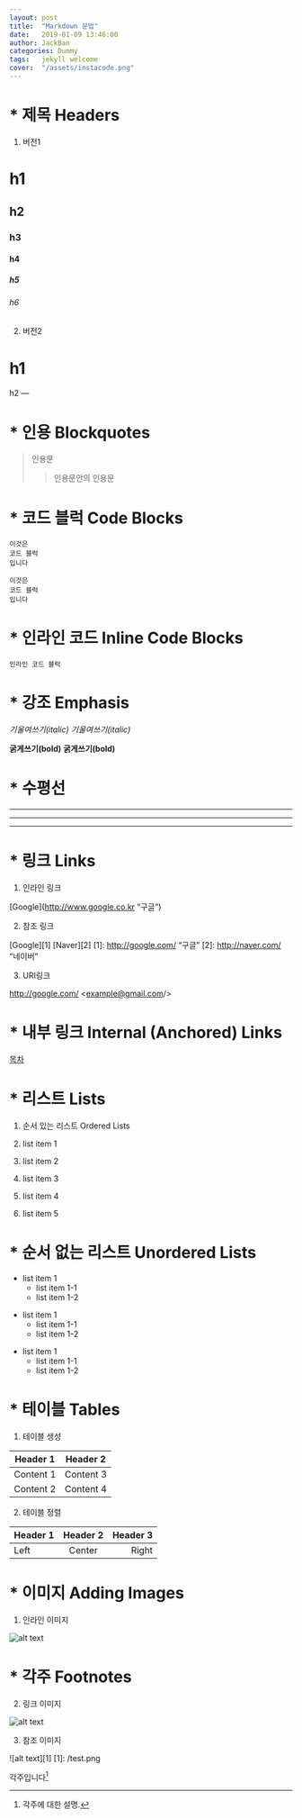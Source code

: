 ```yaml
---
layout: post
title:  "Markdown 문법"
date:   2019-01-09 13:46:00
author: JackBan
categories: Dummy
tags:	jekyll welcome
cover:  "/assets/instacode.png"
---
```


# * 제목 Headers

1. 버전1
# h1
## h2
### h3
#### h4
##### h5
###### h6

2. 버전2

h1
===

h2
—

# * 인용 Blockquotes

> 인용문
>> 인용문안의 인용문

# * 코드 블럭 Code Blocks

```
이것은
코드 블럭
입니다
```

~~~
이것은 
코드 블럭
입니다
~~~

# * 인라인 코드 Inline Code Blocks

`인라인 코드 블럭`

# * 강조 Emphasis

*기울여쓰기(italic)*
_기울여쓰기(italic)_

**굵게쓰기(bold)**
__굵게쓰기(bold)__

# * 수평선

---

***

___

# * 링크 Links


1. 인라인 링크

[Google](http://www.google.co.kr “구글”)

2. 참조 링크

[Google][1]
[Naver][2]
[1]: http://google.com/ “구글”
[2]: http://naver.com/ “네이버”

3. URI링크

<http://google.com/>
<example@gmail.com/>

# * 내부 링크 Internal (Anchored) Links

[목차](#index)

# * 리스트 Lists

1. 순서 있는 리스트 Ordered Lists

1. list item 1
1. list item 2
2. list item 3
0. list item 4
3. list item 5

# * 순서 없는 리스트 Unordered Lists

* list item 1
    * list item 1-1
    * list item 1-2
    
+ list item 1
    + list item 1-1
    + list item 1-2

- list item 1
    - list item 1-1
    - list item 1-2

# * 테이블 Tables

1. 테이블 생성

Header 1 | Header 2
--------- | ---------
Content 1 | Content 3
Content 2 | Content 4

2. 테이블 정렬

| Header 1 | Header 2 | Header 3 |
| :-------- | :--------: | --------: |
| Left | Center | Right |

# * 이미지 Adding Images

1. 인라인 이미지

![alt text](/test.png )
# * 각주 Footnotes

2. 링크 이미지

![alt text](image_URL)

3. 참조 이미지

![alt text][1]
[1]: /test.png

각주입니다[^id]
[^id]: 각주에 대한 설명.
